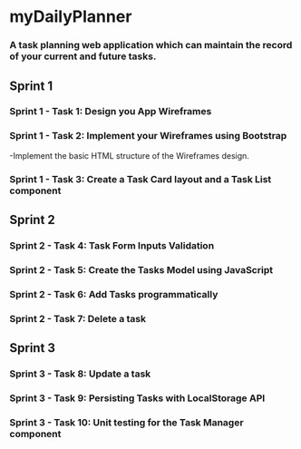 # myDailyPlanner
### A task planning web application which can maintain the record of your current and future tasks.

## Sprint 1
### Sprint 1 - Task 1: Design you App Wireframes
### Sprint 1 - Task 2: Implement your Wireframes using Bootstrap
-Implement the basic HTML structure of the Wireframes design.
### Sprint 1 - Task 3: Create a Task Card layout and a Task List component
## Sprint 2
### Sprint 2 - Task 4: Task Form Inputs Validation
### Sprint 2 - Task 5: Create the Tasks Model using JavaScript
### Sprint 2 - Task 6: Add Tasks programmatically
### Sprint 2 - Task 7: Delete a task
## Sprint 3
### Sprint 3 - Task 8: Update a task
### Sprint 3 - Task 9: Persisting Tasks with LocalStorage API
### Sprint 3 - Task 10: Unit testing for the Task Manager component



